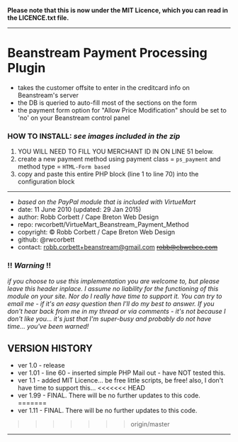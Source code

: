**Please note that this is now under the MIT Licence, which you can read in the LICENCE.txt file.**

----
# Beanstream Payment Processing Plugin
* takes the customer offsite to enter in the creditcard info on Beanstream's server
* the DB is queried to auto-fill most of the sections on the form
* the payment form option for "Allow Price Modification" should be set to 'no' on your Beanstream control panel

### HOW TO INSTALL:  _see images included in the zip_
1. YOU WILL NEED TO FILL YOU MERCHANT ID IN ON LINE 51 below.
2. create a new payment method using payment class = `ps_payment` and method type = `HTML-Form based`
3. copy and paste this entire PHP block (line 1 to line 70) into the configuration block

----
* _based on the PayPal module that is included with VirtueMart_
* date: 11 June 2010 (updated: 29 Jan 2015)
* author: Robb Corbett / Cape Breton Web Design
* repo: rwcorbett/VirtueMart_Beanstream_Payment_Method
* copyright: :copyright: Robb Corbett / Cape Breton Web Design
* github: @rwcorbett
* contact: robb.corbett+beanstream@gmail.com  ~~robb@cbwebco.com~~

### :bangbang: _Warning_ :bangbang:

_if you choose to use this implementation you are welcome to, but please leave this header inplace. I assume no liability for the functioning of this module on your site. Nor do I really have time to support it. You can try to email me - if it's an easy question then I'll do my best to answer. If you don't hear back from me in my thread or via comments - it's not because I don't like you... it's just that I'm super-busy and probably do not have time... you've been warned!_

## VERSION HISTORY
* ver 1.0 - release
* ver 1.01 - line 60 - inserted simple PHP Mail out - have NOT tested this.
* ver 1.1 - added MIT Licence... be free little scripts, be free! also, I don't have time to support this...
<<<<<<< HEAD
* ver 1.99 - FINAL. There will be no further updates to this code.
=======
* ver 1.11 - FINAL. There will be no further updates to this code.

>>>>>>> origin/master
----
